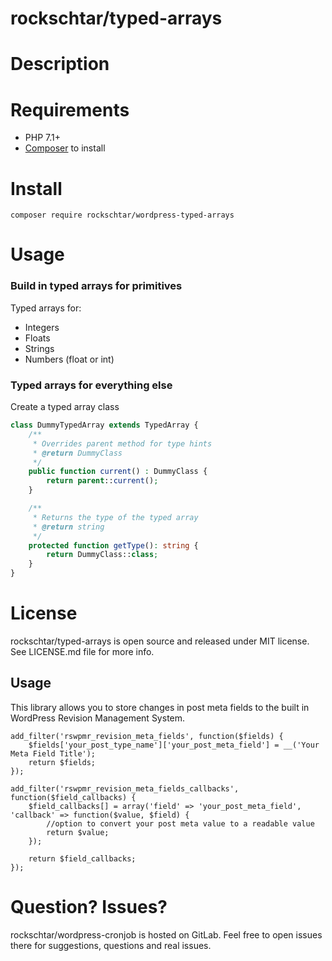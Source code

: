 # rockschtar/typed-arrays

# Description



# Requirements

  - PHP 7.1+
  - [Composer](https://getcomposer.org/) to install

# Install

```
composer require rockschtar/wordpress-typed-arrays
```

# Usage

### Build in typed arrays for primitives
Typed arrays for:
 - Integers
 - Floats
 - Strings
 - Numbers (float or int)

### Typed arrays for everything else

Create a typed array class 

```php
class DummyTypedArray extends TypedArray {
    /**
     * Overrides parent method for type hints
     * @return DummyClass
     */
    public function current() : DummyClass {
        return parent::current();
    }

    /**
     * Returns the type of the typed array
     * @return string
     */
    protected function getType(): string {
		return DummyClass::class;
	}
}
```

# License

rockschtar/typed-arrays is open source and released under MIT license. See LICENSE.md file for more info.

## Usage

This library allows you to store changes in post meta fields to the built in WordPress Revision Management System.

    add_filter('rswpmr_revision_meta_fields', function($fields) {
        $fields['your_post_type_name']['your_post_meta_field'] = __('Your Meta Field Title');
        return $fields;
    });

    add_filter('rswpmr_revision_meta_fields_callbacks', function($field_callbacks) {
        $field_callbacks[] = array('field' => 'your_post_meta_field', 'callback' => function($value, $field) {
            //option to convert your post meta value to a readable value
            return $value;
        });

        return $field_callbacks;
    });
    

# Question? Issues?

rockschtar/wordpress-cronjob is hosted on GitLab. Feel free to open issues there for suggestions, questions and real issues.
    